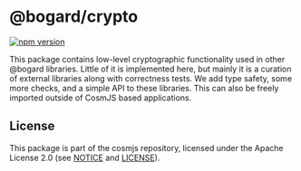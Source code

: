 # @bogard/crypto

[![npm version](https://img.shields.io/npm/v/@bogard/crypto.svg)](https://www.npmjs.com/package/@bogard/crypto)

This package contains low-level cryptographic functionality used in other
@bogard libraries. Little of it is implemented here, but mainly it is a curation
of external libraries along with correctness tests. We add type safety, some
more checks, and a simple API to these libraries. This can also be freely
imported outside of CosmJS based applications.

## License

This package is part of the cosmjs repository, licensed under the Apache License
2.0 (see [NOTICE](https://github.com/cosmos/cosmjs/blob/main/NOTICE) and
[LICENSE](https://github.com/cosmos/cosmjs/blob/main/LICENSE)).
